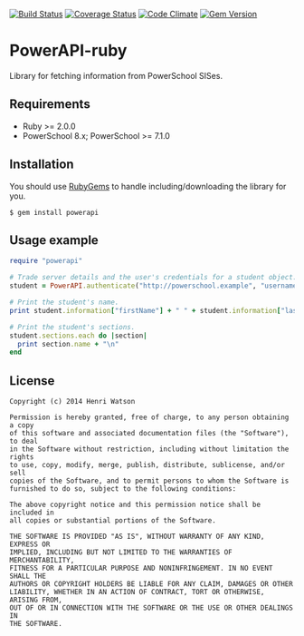 [![Build Status](https://img.shields.io/travis/powerapi/powerapi-ruby.svg?style=flat-square&branch=master)](https://travis-ci.org/powerapi/powerapi-ruby)
[![Coverage Status](http://img.shields.io/codeclimate/coverage/github/powerapi/powerapi-ruby.svg?style=flat-square)](https://coveralls.io/r/powerapi/powerapi-ruby)
[![Code Climate](http://img.shields.io/codeclimate/github/powerapi/powerapi-ruby.svg?style=flat-square)](https://codeclimate.com/github/powerapi/powerapi-ruby)
[![Gem Version](https://img.shields.io/gem/v/powerapi.svg?style=flat-square)](https://rubygems.org/gems/powerapi)

PowerAPI-ruby
============
Library for fetching information from PowerSchool SISes.

Requirements
------------
* Ruby >= 2.0.0
* PowerSchool 8.x; PowerSchool >= 7.1.0

Installation
------------
You should use [RubyGems](https://rubygems.org/) to handle including/downloading
the library for you.

```
$ gem install powerapi
```

Usage example
-------------
```ruby
require "powerapi"

# Trade server details and the user's credentials for a student object.
student = PowerAPI.authenticate("http://powerschool.example", "username", "password")

# Print the student's name.
print student.information["firstName"] + " " + student.information["lastName"] + "\n"

# Print the student's sections.
student.sections.each do |section|
  print section.name + "\n"
end
```


## License

    Copyright (c) 2014 Henri Watson

    Permission is hereby granted, free of charge, to any person obtaining a copy
    of this software and associated documentation files (the "Software"), to deal
    in the Software without restriction, including without limitation the rights
    to use, copy, modify, merge, publish, distribute, sublicense, and/or sell
    copies of the Software, and to permit persons to whom the Software is
    furnished to do so, subject to the following conditions:

    The above copyright notice and this permission notice shall be included in
    all copies or substantial portions of the Software.

    THE SOFTWARE IS PROVIDED "AS IS", WITHOUT WARRANTY OF ANY KIND, EXPRESS OR
    IMPLIED, INCLUDING BUT NOT LIMITED TO THE WARRANTIES OF MERCHANTABILITY,
    FITNESS FOR A PARTICULAR PURPOSE AND NONINFRINGEMENT. IN NO EVENT SHALL THE
    AUTHORS OR COPYRIGHT HOLDERS BE LIABLE FOR ANY CLAIM, DAMAGES OR OTHER
    LIABILITY, WHETHER IN AN ACTION OF CONTRACT, TORT OR OTHERWISE, ARISING FROM,
    OUT OF OR IN CONNECTION WITH THE SOFTWARE OR THE USE OR OTHER DEALINGS IN
    THE SOFTWARE.
